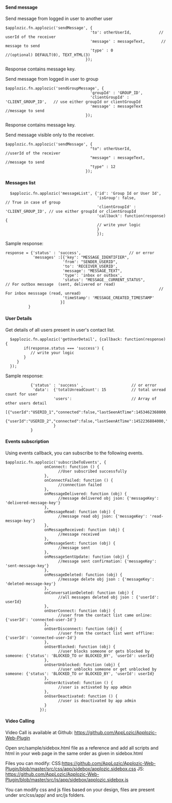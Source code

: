 ####  Send message

Send message from logged in user to another user
 ```
$applozic.fn.applozic('sendMessage', {
                                      'to': otherUserId,            // userId of the receiver
                                      'message' : messageText,       // message to send    
                                      'type' : 0                     //(optional) DEFAULT(0), TEXT_HTML(3)
                                    });
 ```

Response contains message key.


Send message from logged in user to group
 ```
$applozic.fn.applozic('sendGroupMessage', {
                                      'groupId' : 'GROUP_ID',       
                                      'clientGroupId' : 'CLIENT_GROUP_ID',   // use either groupId or clientGroupId
                                      'message' : messageText       //message to send           
                                    });
 ```

Response contains message key.



Send message visible only to the receiver.
 ```
$applozic.fn.applozic('sendMessage', {
                                      "to": otherUserId,            //userId of the receiver
                                      "message" : messageText,       //message to send    
                                      "type" : 12
                                    }); 
```

 
#### Messages list    

```
  $applozic.fn.applozic('messageList', {'id': 'Group Id or User Id',     
                                        'isGroup': false,               // True in case of group 
                                        'clientGroupId' : 'CLIENT_GROUP_ID', // use either groupId or clientGroupId
                                        'callback': function(response){ 
                                        // write your logic
                                        } 
                                        });
```        

 
Sample response:           

 ```
 response = {'status' : 'success',                     // or error
             'messages' :[{'key': "MESSAGE_IDENTIFIER",
                          'from': "SENDER_USERID",         
                          'to': 'RECEIVER_USERID',
                          'message': "MESSAGE_TEXT",
                          'type': 'inbox or outbox',
                          'status': "MESSAGE__CURRENT_STATUS",        // For outbox message  (sent, delivered or read)
                                                                    // For inbox messsage (read, unread)
                          'timeStamp': 'MESSAGE_CREATED_TIMESTAMP'          
                         }]                
           }
```


####  User Details
Get details of all users present in user's contact list.

```
  $applozic.fn.applozic('getUserDetail', {callback: function(response) {
        if(response.status === 'success') {
           // write your logic
        }
     }
  });
```

Sample response:

```
           {'status' : 'success' ,                     // or error
            'data':  {'totalUnreadCount': 15           // total unread count for user          
                     'users':                          // Array of other users detail
                        [{"userId":"USERID_1","connected":false,"lastSeenAtTime":1453462368000,"createdAtTime":1452150981000,"unreadCount":3}, 
                        {"userId":"USERID_2","connected":false,"lastSeenAtTime":1452236884000,"createdAtTime":1452236884000,"unreadCount":1}]    
                     }
           }
```


#### Events subscription

Using events callback, you can subscribe to the following events.

```
$applozic.fn.applozic('subscribeToEvents', {
                 onConnect: function () {
                       //User subscribed successfully
                 },
                 onConnectFailed: function () {
                       //connection failed
                 },
                 onMessageDelivered: function (obj) {
                       //message delivered obj json: {'messageKey': 'delivered-message-key'}
                 },
                 onMessageRead: function (obj) {
                       //message read obj json: {'messageKey': 'read-message-key'}
                 },
                 onMessageReceived: function (obj) {
                       //message received
                 },
                 onMessageSent: function (obj) {
                       //message sent
                 },
                 onMessageSentUpdate: function (obj) {
                       //message sent confirmation: {'messageKey': 'sent-message-key'}
                 },
                 onMessageDeleted: function (obj) {
                       //message delete obj json : {'messageKey': 'deleted-message-key'}
                 },
                 onConversationDeleted: function (obj) {
                       //all messages deleted obj json : {'userId': userId}
                 },
                 onUserConnect: function (obj) {
                       //user from the contact list came online: {'userId': 'connected-user-Id'}
                 },
                 onUserDisconnect: function (obj) {
                       //user from the contact list went offline: {'userId': 'connected-user-Id'}
                 },
                 onUserBlocked: function (obj) {
                       //user blocks someone or gets blocked by someone: {'status': 'BLOCKED_TO or BLOCKED_BY', 'userId': userId}
                 },
                 onUserUnblocked: function (obj) {
                       //user unblocks someone or get unblocked by someone: {'status': 'BLOCKED_TO or BLOCKED_BY', 'userId': userId}
                 },
                 onUserActivated: function () {
                       //user is activated by app admin
                 },
                 onUserDeactivated: function () {
                       //user is deactivated by app admin
                 }
               });
```

#### Video Calling

Video Call is available at Github:
https://github.com/AppLozic/Applozic-Web-Plugin

Open src/sample/sidebox.html file as a reference and add all scripts and html in your web page in the same order as given in sidebox.html

Files you can modify: CSS:https://github.com/AppLozic/Applozic-Web-Plugin/blob/master/src/css/app/sidebox/applozic.sidebox.css
JS: https://github.com/AppLozic/Applozic-Web-Plugin/blob/master/src/js/app/sidebox/applozic.sidebox.js

You can modify css and js files based on your design, files are present under src/css/app/ and src/js folders.

